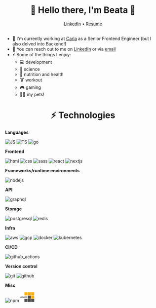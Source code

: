 <h1 align="center">👋 Hello there, I'm Beata 👋</h1>
<div align="center">
  <a href="https://www.linkedin.com/in/beata-detkova-a56822a0/" target="_blank" rel="noopener">LinkedIn</a> • <a href="https://tinyurl.com/zz23duku" target="_blank" rel="noopener">Resume</a>
</div>
<br />

- 🏢 I'm currently working at [Carla](https://carla.se) as a Senior Frontend Engineer (but I also delved into Backend!)
- 📨 You can reach out to me on [LinkedIn](https://www.linkedin.com/in/beata-detkova-a56822a0/) or via [email](mailto:beata.detkova.jr@gmail.com)
- ⚡ Some of the things I enjoy:
  - 💻 development
  - 🔬 science
  - 🍏 nutrition and health
  - 🏋️ workout
  - 🎮 gaming
  - 🐶🐱 my pets!

<h1 align="center">⚡ Technologies</h1>

**Languages**

![JS](https://github.com/alexlemaire/alexlemaire/assets/50198634/1d452018-cd79-4c0e-84b7-43d326919256)
![TS](https://github.com/alexlemaire/alexlemaire/assets/50198634/3dba6413-77c5-4557-bf7a-228f02536a65)
![go](https://github.com/alexlemaire/alexlemaire/assets/50198634/c305582e-59a8-443c-9dad-835397b08ffe)

**Frontend**

![html](https://github.com/alexlemaire/alexlemaire/assets/50198634/15c6693b-2207-4da0-8ecb-26453ce6c3a2)
![css](https://github.com/alexlemaire/alexlemaire/assets/50198634/3ce8bac3-3639-4481-957a-da383005f59d)
![sass](https://github.com/alexlemaire/alexlemaire/assets/50198634/70803094-84c1-4291-a3ac-ebda439ffbff)
![react](https://github.com/alexlemaire/alexlemaire/assets/50198634/f1a32be7-bc7d-4a16-af97-0848a1fc6f56)
![nextjs](https://github.com/alexlemaire/alexlemaire/assets/50198634/8a47b934-6db1-45d6-b257-d26463242ad6)

**Frameworks/runtime environments**

![nodejs](https://github.com/alexlemaire/alexlemaire/assets/50198634/b821da84-ede1-45e7-b5d1-cc16cd58afa4)

**API**

![graphql](https://github.com/alexlemaire/alexlemaire/assets/50198634/d3290e99-e8b8-4750-909c-0b400c8651b5)

**Storage**

![postgresql](https://github.com/alexlemaire/alexlemaire/assets/50198634/bb3adec4-abb4-4e1a-9d5d-146b185d94b8)
![redis](https://github.com/alexlemaire/alexlemaire/assets/50198634/f62d84d7-b113-4472-8a83-2e07f679827d)

**Infra**

![aws](https://github.com/alexlemaire/alexlemaire/assets/50198634/c7d86764-b9fd-46dc-a6e6-b6beeb1a84a6)
![gcp](https://github.com/alexlemaire/alexlemaire/assets/50198634/940ff94f-aca6-44d6-b734-774591bc206f)
![docker](https://github.com/alexlemaire/alexlemaire/assets/50198634/c14228a2-6aef-45e9-879d-10f3b3c816ba)
![kubernetes](https://github.com/alexlemaire/alexlemaire/assets/50198634/0487f316-3790-4a9e-b7a0-dbab3517a812)

**CI/CD**

![github_actions](https://github.com/alexlemaire/alexlemaire/assets/50198634/dbae8a0c-3f45-4825-a5b3-7333c6171d52)

**Version control**

![git](https://github.com/alexlemaire/alexlemaire/assets/50198634/36a4aab0-4ff3-4aa1-863f-496ea59c4106)
![github](https://github.com/alexlemaire/alexlemaire/assets/50198634/018f293d-7b23-4a21-96e6-dde2c378711b)

**Misc**

![npm](https://github.com/alexlemaire/alexlemaire/assets/50198634/d512052c-bd6a-4041-b22f-dfecb7ca584a)
![pnpm](images.png)
